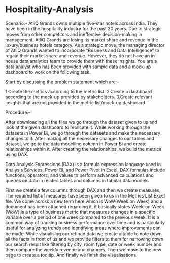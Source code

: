 # Hospitality-Analysis


Scenario:-
AtliQ Grands owns multiple five-star hotels across India. They have been in the hospitality industry for the past 20 years. Due to strategic moves from other competitors and ineffective decision-making in management, AtliQ Grands are losing its market share and revenue in the luxury/business hotels category. As a strategic move, the managing director of AtliQ Grands wanted to incorporate “Business and Data Intelligence” to regain their market share and revenue. However, they do not have an in-house data analytics team to provide them with these insights.
You are a data analyst who has been provided with sample data and a mock-up dashboard to work on the following task.
 
Start by discussing the problem statement which are:-

1.Create the metrics according to the metric list.
2.Create a dashboard according to the mock-up provided by stakeholders.
3.Create relevant insights that are not provided in the metric list/mock-up dashboard.

Procedure:- 

After downloading all the files we go through the dataset given to us and look at the given dashboard to replicate it.
While working through the datasets in Power Bi, we go through the  datasets and make the necessary changes to it. 
After making all the necessary changes to our tables and dataset, we go to the data modelling column in Power Bi and create relationships within it.
After creating the relationships, we build the metrics using DAX. 

Data Analysis Expressions (DAX) is a formula expression language used in Analysis Services, Power BI, and Power Pivot in Excel. DAX formulas include functions, operators, and values to perform advanced calculations and queries on data in related tables and columns in tabular data models.


First we create a few columns through DAX and then we create measures, The required list of measures have been given to us in the Metrics List Excel file.
We come across a new term here which is WoW(Week on Week) and a document has been attached regarding it, it basically states Week-on-Week (WoW) is a type of business metric that measures changes in a specific variable over a period of one week compared to the previous week. It is a common way of tracking business performance over time and is particularly useful for analyzing trends and identifying areas where improvements can be made.
While visualising our refined data we create a table to note down all the facts in front of us and we provide filters to them for narrowing down our search result like filtering by city, room type, date or week number and then compare the weekly revenue and changes. 
Then we move to the new page to create a tooltip.
And finally we finish the visualisations.
